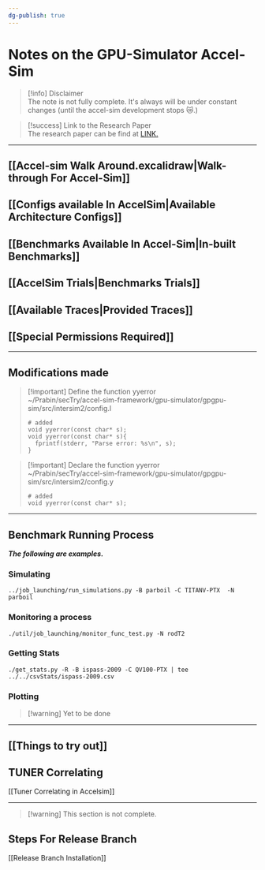 ```yaml
---
dg-publish: true
---
```


# Notes on the GPU-Simulator Accel-Sim

> [!info] Disclaimer  
> The note is not fully complete. It's always will be under constant changes (until the accel-sim development stops 😿.)

> [!success] Link to the Research Paper  
> The research paper can be find at [LINK.](https://par.nsf.gov/servlets/purl/10302226)

---

## [[Accel-sim Walk Around.excalidraw|Walk-through For Accel-Sim]]

## [[Configs available In AccelSim|Available Architecture Configs]]

## [[Benchmarks Available In Accel-Sim|In-built Benchmarks]]

## [[AccelSim Trials|Benchmarks Trials]]

## [[Available Traces|Provided Traces]]

## [[Special Permissions Required]]

---

## Modifications made

> [!important] Define the function yyerror  
> ~/Prabin/secTry/accel-sim-framework/gpu-simulator/gpgpu-sim/src/intersim2/config.l
> ``` 
> # added
> void yyerror(const char* s);
> void yyerror(const char* s){
>   fprintf(stderr, "Parse error: %s\n", s);
> }
> ```

> [!important] Declare the function yyerror  
> ~/Prabin/secTry/accel-sim-framework/gpu-simulator/gpgpu-sim/src/intersim2/config.y
> ```
> # added
> void yyerror(const char* s);
> ```

---

## Benchmark Running Process

_**The following are examples.**_

### Simulating

`../job_launching/run_simulations.py -B parboil -C TITANV-PTX  -N parboil`

### Monitoring a process

`./util/job_launching/monitor_func_test.py -N rodT2`

### Getting Stats

`./get_stats.py -R -B ispass-2009 -C QV100-PTX | tee ../../csvStats/ispass-2009.csv`

### Plotting

> [!warning] Yet to be done

---

## [[Things to try out]]

## TUNER Correlating

[[Tuner Correlating in Accelsim]]

---

> [!warning] This section is not complete.

## Steps For Release Branch

[[Release Branch Installation]]
